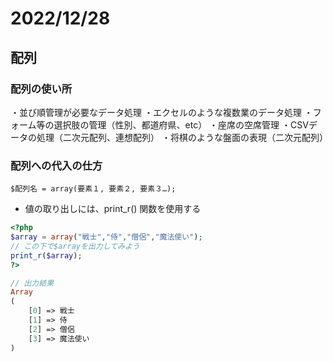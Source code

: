 # 2022/12/28

## 配列

### 配列の使い所
・並び順管理が必要なデータ処理
・エクセルのような複数業のデータ処理
・フォーム等の選択肢の管理（性別、都道府県、etc）
・座席の空席管理
・CSVデータの処理（二次元配列、連想配列）
・将棋のような盤面の表現（二次元配列）

### 配列への代入の仕方
```
$配列名 = array(要素１, 要素２, 要素３…);
```
- 値の取り出しには、print_r() 関数を使用する
```php
<?php
$array = array("戦士","侍","僧侶","魔法使い");
// この下で$arrayを出力してみよう
print_r($array);
?>

// 出力結果
Array
(
    [0] => 戦士
    [1] => 侍
    [2] => 僧侶
    [3] => 魔法使い
)
```
